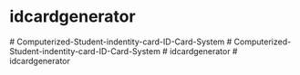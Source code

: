 # idcardgenerator
 
#   C o m p u t e r i z e d - S t u d e n t - i n d e n t i t y - c a r d - I D - C a r d - S y s t e m  
 #   C o m p u t e r i z e d - S t u d e n t - i n d e n t i t y - c a r d - I D - C a r d - S y s t e m  
 #   i d c a r d g e n e r a t o r  
 #   i d c a r d g e n e r a t o r  
 